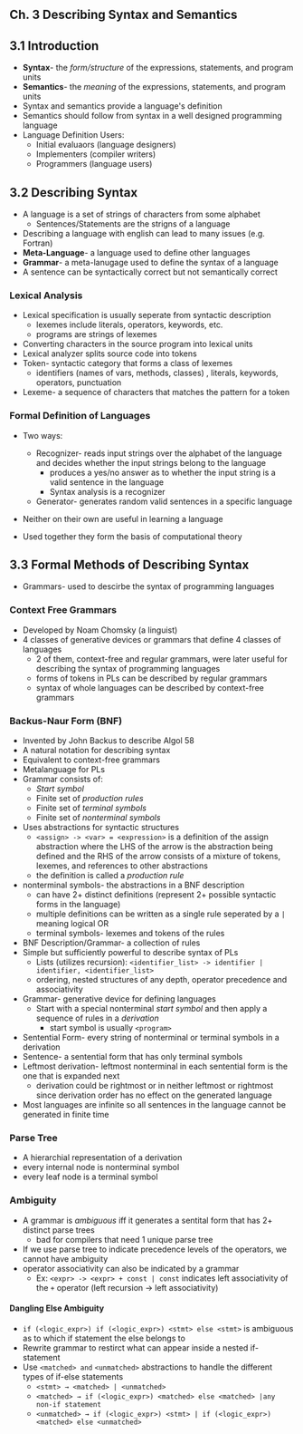 ## Ch. 3 Describing Syntax and Semantics

## 3.1 Introduction

- **Syntax**- the *form/structure* of the expressions, statements, and program units
- **Semantics**- the *meaning* of the expressions, statements, and program units 
- Syntax and semantics provide a language's definition
- Semantics should follow from syntax in a well designed programming language
- Language Definition Users:
    - Initial evaluaors (language designers)
    - Implementers (compiler writers)
    - Programmers (language users)

## 3.2 Describing Syntax

- A language is a set of strings of characters from some alphabet 
    - Sentences/Statements are the strigns of a language
- Describing a language with english can lead to many issues (e.g. Fortran)
- **Meta-Language**- a language used to define other languages
- **Grammar**- a meta-lanugage used to define the syntax of a language
- A sentence can be syntactically correct but not semantically correct

### Lexical Analysis

- Lexical specification is usually seperate from syntactic description
    - lexemes include literals, operators, keywords, etc.
    - programs are strings of lexemes
- Converting characters in the source program into lexical units 	
- Lexical analyzer splits source code into tokens
- Token- syntactic category that forms a class of lexemes
    - identifiers (names of vars, methods, classes) , literals, keywords, operators, punctuation
- Lexeme- a sequence of characters that matches the pattern for a token 

### Formal Definition of Languages

- Two ways:
    - Recognizer- reads input strings over the alphabet of the language and decides whether the input strings belong to the language 
      - produces a yes/no answer as to whether the input string is a valid sentence in the language
      - Syntax analysis is a recognizer
    - Generator- generates random valid sentences in a specific language
  
- Neither on their own are useful in learning a language

- Used together they form the basis of computational theory
  
  

## 3.3 Formal Methods of Describing Syntax

- Grammars- used to descirbe the syntax of programming languages

### Context Free Grammars

- Developed by Noam Chomsky (a linguist)
- 4 classes of generative devices or grammars that define 4 classes of languages
    - 2 of them, context-free and regular grammars, were later useful for describing the syntax of programming languages
    - forms of tokens in PLs can be described by regular grammars
    - syntax of whole languages can be described by context-free grammars

### Backus-Naur Form (BNF)

- Invented by John Backus to describe Algol 58
- A natural notation for describing syntax
- Equivalent to context-free grammars
- Metalanguage for PLs
- Grammar consists of:
    - *Start symbol*
    - Finite set of *production rules*
    - Finite set of *terminal symbols*
    - Finite set of *nonterminal symbols*
- Uses abstractions for syntactic structures
    - `<assign> -> <var> = <expression>` is a definition of the assign abstraction where the LHS of the arrow is the abstraction being defined and the RHS of the arrow consists of a mixture of tokens, lexemes, and references to other abstractions 
    - the definition is called a *production rule*
- nonterminal symbols- the abstractions in a BNF description
    - can have 2+ distinct definitions (represent 2+ possible syntactic forms in the language)
    - multiple definitions can be written as a single rule seperated by a `|` meaning logical OR
  - terminal symbols- lexemes and tokens of the rules 
- BNF Description/Grammar- a collection of rules 
- Simple but sufficiently powerful to describe syntax of PLs
    - Lists (utilizes recursion): `<identifier_list> -> identifier | identifier, <identifier_list>` 
    - ordering, nested structures of any depth, operator precedence and associativity 
- Grammar- generative device for defining languages
    - Start with a special nonterminal *start symbol* and then apply a sequence of rules in a *derivation*
      - start symbol is usually `<program>`
- Sentential Form- every string of nonterminal or terminal symbols in a derivation
- Sentence- a sentential form that has only terminal symbols
- Leftmost derivation- leftmost nonterminal in each sentential form is the one that is expanded next
    - derivation could be rightmost or in neither leftmost or rightmost since derivation order has no effect on the generated language
- Most languages are infinite so all sentences in the language cannot be generated in finite time

### Parse Tree

- A hierarchial representation of a derivation
- every internal node is nonterminal symbol
- every leaf node is a terminal symbol

### Ambiguity 

- A grammar is *ambiguous* iff it generates a sentital form that has 2+ distinct parse trees 
    - bad for compilers that need 1 unique parse tree
- If we use parse tree to indicate precedence levels of the operators, we cannot have ambiguity
- operator associativity can also be indicated by a grammar
    - Ex: `<expr> -> <expr> + const | const` indicates left associativity of the `+` operator (left recursion -> left associativity)

#### Dangling Else Ambiguity

- `if (<logic_expr>) if (<logic_expr>) <stmt> else <stmt>` is ambiguous as to which if statement the else belongs to
- Rewrite grammar to restirct what can appear inside a nested if-statement 
- Use `<matched> and` `<unmatched>` abstractions to handle the different types of if-else statements
    - `<stmt> → <matched> | <unmatched>`
    - `<matched> → if (<logic_expr>) <matched> else <matched> |any non-if statement`
    - `<unmatched> → if (<logic_expr>) <stmt> | if (<logic_expr>) <matched> else <unmatched>`